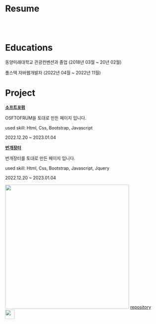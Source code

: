 # Resume
<br>
<br>


# Educations

동양미래대학교 관광컨벤션과 졸업 (2018년 03월 ~ 20년 02월)

풀스택 자바웹개발자 (2022년 04월 ~ 2022년 11월)


# Project
<a href="https://ksy0606.github.io/SOFTFORUM"><strong>소프트포럼</strong></a>

OSFTOFRUM을 토대로 만든 페이지 입니다.

used skill: Html, Css, Bootstrap, Javascript

2022.12.20 ~ 2023.01.04







<a href="https://ksy0606.github.io/bungaeMarket"><strong>번개장터</strong></a>

번개장터를 토대로 만든 페이지 입니다.

used skill: Html, Css, Bootstrap, Javascript, Jquery

2022.12.20 ~ 2023.01.04


<img width="400px" src="https://user-images.githubusercontent.com/98162336/216006917-927c69de-d1b4-4bad-8e0d-fcc15fb80c39.gif"/>


<a href="https://github.com/KSY0606/bungaeMarket">
  repository
  <img width="30px" src="https://user-images.githubusercontent.com/98162336/216009772-23919280-8582-43f9-9428-85934a72474e.png"/>
</a>
